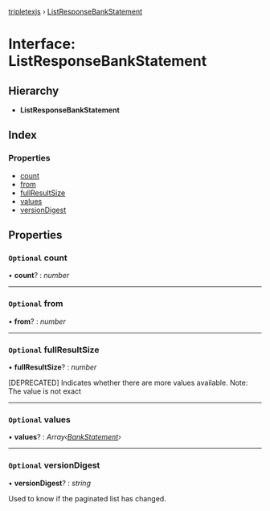 [tripletexjs](../README.md) › [ListResponseBankStatement](listresponsebankstatement.md)

# Interface: ListResponseBankStatement

## Hierarchy

* **ListResponseBankStatement**

## Index

### Properties

* [count](listresponsebankstatement.md#optional-count)
* [from](listresponsebankstatement.md#optional-from)
* [fullResultSize](listresponsebankstatement.md#optional-fullresultsize)
* [values](listresponsebankstatement.md#optional-values)
* [versionDigest](listresponsebankstatement.md#optional-versiondigest)

## Properties

### `Optional` count

• **count**? : *number*

___

### `Optional` from

• **from**? : *number*

___

### `Optional` fullResultSize

• **fullResultSize**? : *number*

[DEPRECATED] Indicates whether there are more values available. Note: The value is not exact

___

### `Optional` values

• **values**? : *Array‹[BankStatement](bankstatement.md)›*

___

### `Optional` versionDigest

• **versionDigest**? : *string*

Used to know if the paginated list has changed.
